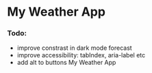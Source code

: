 # My Weather App

### Todo:

- improve constrast in dark mode forecast
- improve accessibility: tabIndex, aria-label etc
- add alt to buttons
My Weather App
